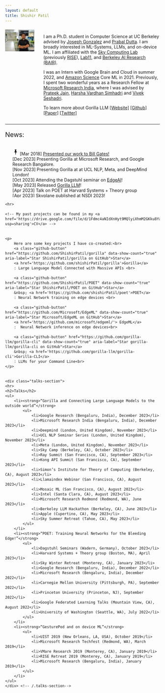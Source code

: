 ```yaml
---
layout: default
title: Shishir Patil
---
```


<div style="display: flex; align-content: space-between; justify-content: left; margin-top: 20px; ">
    <div style="width: 90%;">
        <img src="./img.jpg" alt="Shishir's photo" width="100%"/>
    </div>
    <div style="margin-left:30px">
        <p> I am a Ph.D. student in Computer Science at UC Berkeley advised by <a href='https://people.eecs.berkeley.edu/~jegonzal/'>Joseph Gonzalez</a> and <a href='https://people.eecs.berkeley.edu/~prabal/'>Prabal Dutta</a>. I am broadly interested in ML-Systems, LLMs, and on-device ML. I am affiliated with the <a href ='https://sky.cs.berkeley.edu/'>Sky Computing Lab</a> (previously <a href ='https://rise.cs.berkeley.edu/'>RISE</a>), <a href='https://lab11.eecs.berkeley.edu/'>Lab11</a>,  and <a href='https://bair.berkeley.edu/'>Berkeley AI Research (BAIR)</a>.</p>
        <p>I was an Intern with Google Brain and Cloud in summer 2022, and <a href = 'https://www.amazon.science/research-areas/machine-learning'>Amazon Science</a> Core ML in 2021. Previously, I spent two wonderful years as a Research Fellow at <a href ='https://www.microsoft.com/en-us/research/lab/microsoft-research-india/'>Microsoft Research India</a>, where I was advised by <a href='http://www.prateekjain.org/'>Prateek Jain</a>, <a href='http://harsha-simhadri.org/'>Harsha Vardhan Simhadri</a> and <a href='https://www.microsoft.com/en-us/research/people/visesha/'>Vivek Seshadri</a>.</p>
        <p> To learn more about Gorilla LLM <a href='https://gorilla.cs.berkeley.edu/'>[Website]</a> <a href='https://github.com/ShishirPatil/gorilla/'>[Github]</a> <a href='https://arxiv.org/abs/2305.15334'>[Paper]</a> <a href='https://twitter.com/shishirpatil_/status/1661780076277678082'>[Twitter]</a></p>
    </div>
</div>



<div class="blurb">
    <hr>
    <p style="font-size:1.5em;">News:<br></p>
    <div id="news" style="height:170px;overflow-y:scroll;">
        <ul style="list-style-type:none;">
        <img style="display: inline;" src="pin.png" alt="logo" height="20px" width="20px" /> 
        [Mar 2018] <a href = 'https://drive.google.com/file/d/1vQV4ENhC_lkg9FC7BLv6aRDP3e_VgWnX/view?usp=sharing'> Presented our work to Bill Gates!</a><br>
        [Dec 2023] Presenting Gorilla at Microsoft Research, and Google Research Bangalore.<br>
        [Nov 2023] Presenting Gorilla at at UCL NLP, Meta, and DeepMind London!<br>
        [Oct 2023] Attending the Dagstuhl seminar on <a href="https://www.dagstuhl.de/en/seminars/seminar-calendar/seminar-details/23432">EdgeAI</a>!<br>
        [May 2023] Released <a href="https://gorilla.cs.berkeley.edu/">Gorilla LLM</a>!<br>
        [Apr 2023] Talk on POET at Harvard Systems + Theory group<br>
        [Apr 2023] Skyplane published at NSDI 2023!<br>
        [Dec 2022] Talk at Microsoft Research India, and Google Research, Bangalore<br>
        [Sep 2022] <a href="https://spectrum.ieee.org/neural-network-training">IEEE Spectrum article on POET!</a><br>
        [Sep 2022] Led the Skyplane<a href="https://youtu.be/NXyADy557Uo?t=5812"> tutorial </a>for Skycamp 2022<br>
        [Sep 2022] <a href='https://arxiv.org/abs/2210.07259'>Skyplane</a> accepted to NSDI 2023<br> 
        [Sep 2022] I will be talking about ML on Edge at Princeton and CMU <br>
        [Aug 2022] Presented POET at Google Federated Learning Talks, and Google Language Seminar <br>
        [Aug 2022] Presented Galaxy and On-device ML at the Conix workshop at UW, Seattle <br>
        [Jul 2022] Presented POET as spotlight at ICML 2022! Camera ready on <a href='https://arxiv.org/abs/2207.07697'>arXiv</a><br>
        [May 2022] Presented POET and Skyplane posters at RISE Retreat [Tahoe, CA] <br>
        [May 2022] POET accepted to ICML '22! Camera ready coming soon.. <br>
        [May 2022] I will be interning with the Brain and Cloud teams at Google this Summer <br>
        [Apr 2022] <a href='https://web.eecs.umich.edu/~prabal/pubs/papers/despres22sidewalk.pdf'> Where the Sidewalk Ends: Privacy of Opportunistic Backhaul</a> presented at EuroSec'22 <br>
        [May 2021] I will be interning with the Core-ML team at Amazon Science this Summer <br>
        [Dec 2020] <a href='https://github.com/vidhiJain/SpatialEmbeddings/blob/main/pubs/ORLR.pdf'> Embeddings for Indoor Navigation</a> presented at NeurIPS'20 ORLR Workshop <br>
        <!-- [May 2020] We win <a href='https://responsible-ai.devpost.com/'>TensorFlow 2.2 Challenge</a>, and <a href='https://la-hacks-2020.devpost.com/'>LA Hacks</a><br> -->
        <!-- [Feb 2020] <a href = 'http://terminal.c1games.com/competitions/105'> Placed second at Citadel Terminal Live: Cal vs Stanford 2020 </a><br> -->
        [Jan 2020] <a href = 'https://simons.berkeley.edu/workshops/schedule/10559'> Attending The Quantum Wave in Computing Boot Camp at Simons Institute</a><br>
        [Jan 2020] Presented poster at RISE Retreat [Monterey, CA]<br>
        [Jan 2020] Gave a talk at VMare Retreat [Palo Alto, CA]<br>
        <!-- [Nov 2019] <a href = 'https://twitter.com/BerkeleyISchool/status/1191542693446455298'> We "The Bayesian Conspiracy" win  PayPal Hack 2019</a><br> -->
        <!-- [Aug 2019] Moved to UC Berkeley for my Ph.D. <br> -->
        [Jul 2019] <a href = 'http://uist.acm.org/uist2019/program/'> GesturePod accepted to UIST 2019!</a><br>
        [Dec 2018] <a href = 'https://www.zdnet.com/video/microsoft-researchers-add-smarts-to-everyday-objects/?fbclid=IwAR3DCey1X675mQ-uk7mu1Wl8aFXM4AQGNL4SygercVQY6PsmDkFvO3P9BE8'>ZD Net covers our work at (NeurIPS) NIPS 2018</a><br>
        [Nov 2018] <a href = 'https://nips.cc/Expo/Conferences/2018/Schedule?demo_id=3'> We will be presenting our work at (NeurIPS) NIPS 2018!</a><br>
        [Nov 2018] Demonstrated programmable gesture recognition on Xbox controllers with EdgeML<br>
        [Oct 2018] <a href = 'https://github.com/Microsoft/EdgeML'> GesturePod implementation and simulation OSS</a><br>
        <!-- <img style="display: inline;" src="pin.png" alt="logo" height="20px" width="20px" />
        [Mar 2018] <a href = 'https://drive.google.com/file/d/1vQV4ENhC_lkg9FC7BLv6aRDP3e_VgWnX/view?usp=sharing'> Presented my work to Bill Gates!</a><br> -->
        [Dec 2017] Our work covered by <a href='http://epaper.financialexpress.com/1462735/Indian-Express/December-11,-2017#page/8/1'>Financial Express</a> and <a href = 'https://blogs.microsoft.com/ai/ais-big-leap-tiny-devices-opens-world-possibilities/'>Microsoft AI blog</a>. 
        </ul>
    </div><!-- news -->
    

    <hr>

    <!-- My past projects can be found in my <a href='https://drive.google.com/file/d/1Fdmc4aNIdXnHyt9MQlyiXhmM2GKku8Ya/view?usp=sharing'>CV</a> -->


    <p>
    	Here are some key projects I have co-created:<br>
    	<a class="github-button" href="https://github.com/ShishirPatil/gorilla" data-show-count="true" aria-label="Star ShishirPatil/gorilla on GitHub">Star</a>
        <a href='https://github.com/shishirPatil/gorilla'>Gorilla</a> 
        : Large Language Model Connected with Massive APIs <br>
        
        <a class="github-button" href="https://github.com/ShishirPatil/POET" data-show-count="true" aria-label="Star ShishirPatil/POET on GitHub">Star</a>
        &nbsp; <a href='https://github.com/shishirPatil/poet'>POET</a> 
        : Neural Network training on edge devices <br>

        <a class="github-button" href="https://github.com/Microsoft/EdgeML" data-show-count="true" aria-label="Star Microsoft/EdgeML on GitHub">Star</a>
        <a href='https://github.com/microsoft/edgeml/'> EdgeML</a> 
        :  Neural Network inference on edge devices<br>

        <a class="github-button" href="https://github.com/gorilla-llm/gorilla-cli" data-show-count="true" aria-label="Star gorilla-llm/gorilla-cli on GitHub">Star</a>
        &nbsp; <a href='https://github.com/gorilla-llm/gorilla-cli'>Gorilla-CLI</a>
        : LLMs for your Command Line<br>             
    </p>

    
    <div class="talks-section">
    <hr>
    <h2>Talks</h2>
    <ul>
        <li><strong>“Gorilla and Connecting Large Language Models to the outside world”</strong>
            <ul>
                <li>Google Research (Bengaluru, India), December 2023</li>
                <li>Microsoft Research India (Bengaluru, India), December 2023</li>
                <li>Deepmind (London, United Kingdom), November 2023</li>
                <li>UCL NLP Seminar Series (London, United Kingdom), November 2023</li>
                <li>Meta (London, United Kingdom), November 2023</li>
                <li>Sky Camp (Berkeley, CA), October 2023</li>
                <li>Ray Summit (San Francisco, CA), September 2023</li>
                <li>Kong API Summit (San Francisco, CA), September 2023</li>
                <li>Simon’s Institute for Theory of Computing (Berkeley, CA), August 2023</li>
                <li>Llamaindex Webinar (San Francisco, CA), August 2023</li>
                <li>Mosaic ML (San Francisco, CA), August 2023</li>
                <li>Intel (Santa Clara, CA), August 2023</li>
                <li>Microsoft Research Redmond (Redmond, WA), June 2023</li>
                <li>Berkeley LLM Hackathon (Berkeley, CA), June 2023</li>
                <li>Apple (Cupertino, CA), May 2023</li>
                <li>Sky Summer Retreat (Tahoe, CA), May 2023</li>
            </ul>
        </li>
        <li><strong>“POET: Training Neural Networks for the Bleeding Edge!”</strong>
            <ul>
                <li>Dagstuhl Seminars (Wadern, Germany), October 2023</li>
                <li>Harvard Systems + Theory group (Boston, MA), April 2023</li>
                <li>Sky Winter Retreat (Monterey, CA), January 2023</li>
                <li>Google Research (Bengaluru, India), December 2022</li>
                <li>Microsoft Research (Bengaluru, India), December 2022</li>
                <li>Carnegie Mellon University (Pittsburgh, PA), September 2022</li>
                <li>Princeton University (Princeton, NJ), September 2022</li>
                <li>Google Federated Learning Talks (Mountain View, CA), August 2022</li>
                <li>University of Washington (Seattle, WA), July 2022</li>
            </ul>
        </li>
        <li><strong>“GesturePod and on device ML”</strong>
            <ul>
                <li>UIST 2019 (New Orleans, LA, USA), October 2019</li>
                <li>Microsoft Research Techfest (Redmond, WA), March 2019</li>
                <li>VMare Research 2019 (Monterey, CA), January 2019</li>
                <li>RISE Retreat 2019 (Monterey, CA), January 2019</li>
                <li>Microsoft Research (Bengaluru, India), January 2019</li>
            </ul>
        </li>
    </ul>
    </div> <!-- /.talks-section-->


</div> <!-- /.blurb-->





